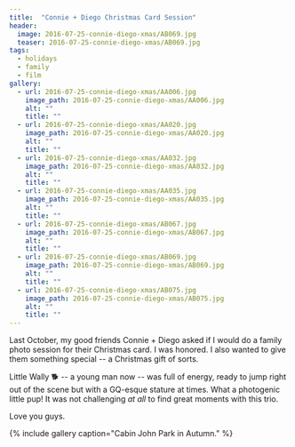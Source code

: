 ```yaml
---
title:  "Connie + Diego Christmas Card Session"
header:
  image: 2016-07-25-connie-diego-xmas/AB069.jpg
  teaser: 2016-07-25-connie-diego-xmas/AB069.jpg
tags: 
  - holidays
  - family
  - film
gallery:
  - url: 2016-07-25-connie-diego-xmas/AA006.jpg
    image_path: 2016-07-25-connie-diego-xmas/AA006.jpg
    alt: ""
    title: ""
  - url: 2016-07-25-connie-diego-xmas/AA020.jpg
    image_path: 2016-07-25-connie-diego-xmas/AA020.jpg
    alt: ""
    title: ""
  - url: 2016-07-25-connie-diego-xmas/AA032.jpg
    image_path: 2016-07-25-connie-diego-xmas/AA032.jpg
    alt: ""
    title: ""
  - url: 2016-07-25-connie-diego-xmas/AA035.jpg
    image_path: 2016-07-25-connie-diego-xmas/AA035.jpg
    alt: ""
    title: ""
  - url: 2016-07-25-connie-diego-xmas/AB067.jpg
    image_path: 2016-07-25-connie-diego-xmas/AB067.jpg
    alt: ""
    title: ""
  - url: 2016-07-25-connie-diego-xmas/AB069.jpg
    image_path: 2016-07-25-connie-diego-xmas/AB069.jpg
    alt: ""
    title: ""
  - url: 2016-07-25-connie-diego-xmas/AB075.jpg
    image_path: 2016-07-25-connie-diego-xmas/AB075.jpg
    alt: ""
    title: ""
---
```


Last October, my good friends Connie + Diego asked if I would do a family photo session for their Christmas card. I was honored. I also wanted to give them something special -- a Christmas gift of sorts.

Little Wally :dog2: -- a young man now -- was full of energy, ready to jump right out of the scene but with a GQ-esque stature at times. What a photogenic little pup! It was not challenging *at all* to find great moments with this trio.

Love you guys.

{% include gallery caption="Cabin John Park in Autumn." %}
